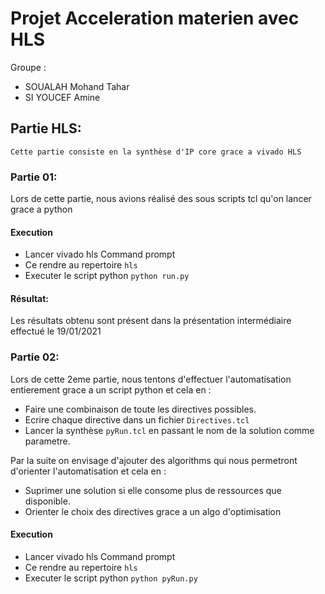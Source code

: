 # Projet Acceleration materien avec HLS

Groupe : 
* SOUALAH Mohand Tahar
* SI YOUCEF Amine
    

## Partie HLS:

    Cette partie consiste en la synthèse d'IP core grace a vivado HLS

### Partie 01:

Lors de cette partie, nous avions réalisé des sous scripts tcl qu'on lancer grace a python

#### Execution

* Lancer vivado hls Command prompt
* Ce rendre au repertoire ``hls``
* Executer le script python ``python run.py``

#### Résultat:

Les résultats obtenu sont présent dans la présentation intermédiaire effectué le 19/01/2021


### Partie 02:

Lors de cette 2eme partie, nous tentons d'effectuer l'automatisation entierement grace a un script python et cela en :
* Faire une combinaison de toute les directives possibles.
* Ecrire chaque directive dans un fichier ``Directives.tcl``
* Lancer la synthèse ``pyRun.tcl`` en passant le nom de la solution comme parametre.

Par la suite on envisage d'ajouter des algorithms qui nous permetront d'orienter l'automatisation et cela en :
* Suprimer une solution si elle consome plus de ressources que disponible.
* Orienter le choix des directives grace a un algo d'optimisation

#### Execution

* Lancer vivado hls Command prompt
* Ce rendre au repertoire ``hls``
* Executer le script python ``python pyRun.py``
